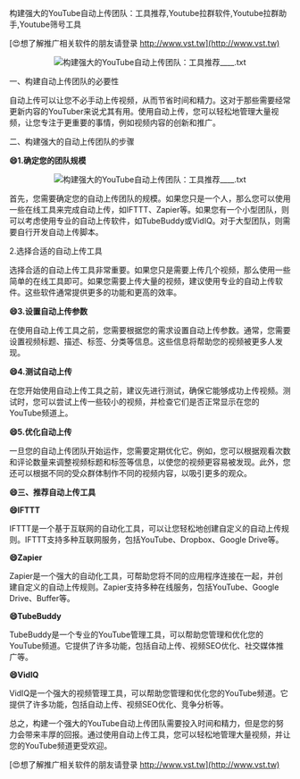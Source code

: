 构建强大的YouTube自动上传团队：工具推荐,Youtube拉群软件,Youtube拉群助手,Youtube筛号工具

[😍想了解推广相关软件的朋友请登录 http://www.vst.tw](http://www.vst.tw)

 <center><img src="https://vst.tw/MP4/tuiguang/png/4.png" alt="构建强大的YouTube自动上传团队：工具推荐____.txt"></center>

一、构建自动上传团队的必要性

自动上传可以让您不必手动上传视频，从而节省时间和精力。这对于那些需要经常更新内容的YouTuber来说尤其有用。使用自动上传，您可以轻松地管理大量视频，让您专注于更重要的事情，例如视频内容的创新和推广。

二、构建强大的自动上传团队的步骤

**😄1.确定您的团队规模**

 <center><img src="https://vst.tw/MP4/tuiguang/png/1.png" alt="构建强大的YouTube自动上传团队：工具推荐____.txt"></center>

首先，您需要确定您的自动上传团队的规模。如果您只是一个人，那么您可以使用一些在线工具来完成自动上传，如IFTTT、Zapier等。如果您有一个小型团队，则可以考虑使用专业的自动上传软件，如TubeBuddy或VidIQ。对于大型团队，则需要自行开发自动上传脚本。

2.选择合适的自动上传工具

选择合适的自动上传工具非常重要。如果您只是需要上传几个视频，那么使用一些简单的在线工具即可。如果您需要上传大量的视频，建议使用专业的自动上传软件。这些软件通常提供更多的功能和更高的效率。

**😄3.设置自动上传参数**

在使用自动上传工具之前，您需要根据您的需求设置自动上传参数。通常，您需要设置视频标题、描述、标签、分类等信息。这些信息将帮助您的视频被更多人发现。

**😄4.测试自动上传**

在您开始使用自动上传工具之前，建议先进行测试，确保它能够成功上传视频。测试时，您可以尝试上传一些较小的视频，并检查它们是否正常显示在您的YouTube频道上。

**😄5.优化自动上传**

一旦您的自动上传团队开始运作，您需要定期优化它。例如，您可以根据观看次数和评论数量来调整视频标题和标签等信息，以使您的视频更容易被发现。此外，您还可以根据不同的受众群体制作不同的视频内容，以吸引更多的观众。

**😄三、推荐自动上传工具**

**😄IFTTT**

IFTTT是一个基于互联网的自动化工具，可以让您轻松地创建自定义的自动上传规则。IFTTT支持多种互联网服务，包括YouTube、Dropbox、Google Drive等。

**😄Zapier**

Zapier是一个强大的自动化工具，可帮助您将不同的应用程序连接在一起，并创建自定义的自动上传规则。Zapier支持多种在线服务，包括YouTube、Google Drive、Buffer等。

**😄TubeBuddy**

TubeBuddy是一个专业的YouTube管理工具，可以帮助您管理和优化您的YouTube频道。它提供了许多功能，包括自动上传、视频SEO优化、社交媒体推广等。

**😄VidIQ**

VidIQ是一个强大的视频管理工具，可以帮助您管理和优化您的YouTube频道。它提供了许多功能，包括自动上传、视频SEO优化、竞争分析等。

总之，构建一个强大的YouTube自动上传团队需要投入时间和精力，但是您的努力会带来丰厚的回报。通过使用自动上传工具，您可以轻松地管理大量视频，并让您的YouTube频道更受欢迎。

[😍想了解推广相关软件的朋友请登录 http://www.vst.tw](http://www.vst.tw)




